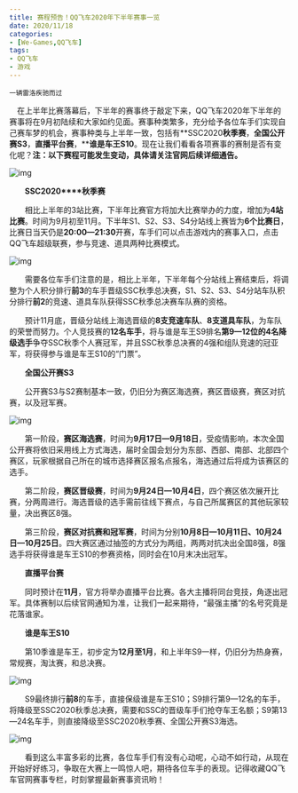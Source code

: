 ```yaml
---
title: 赛程预告！QQ飞车2020年下半年赛事一览
date: 2020/11/18
categories:
- [We-Games,QQ飞车]
tags:
- QQ飞车
- 游戏
---
```


`一辆雷洛疾驰而过`

　在上半年比赛落幕后，下半年的赛事终于敲定下来，QQ飞车2020年下半年的赛事将在9月初陆续和大家如约见面。赛事种类繁多，充分给予各位车手们实现自己赛车梦的机会，赛事种类与上半年一致，包括有**SSC2020****秋季赛****，****全国公开赛S3****，****直播平台赛****，****谁是车王S10**。现在让我们看看各项赛事的赛制是否有变化呢？**注：以下赛程可能发生变动，具体请关注官网后续详细通告。**

![img](https://shp.qpic.cn/inewsnopic/2642390039/8723a3196ef4ebbc9e454370ec94bc43/0)

　　**SSC2020****秋季赛**

　　相比上半年的3站比赛，下半年比赛官方将加大比赛举办的力度，增加为**4站比赛**。时间为9月初至11月。下半年S1、S2、S3、S4分站线上赛皆为**6个比赛日**，比赛日当天仍是**20:00—21:30**开赛，车手们可以点击游戏内的赛事入口，点击QQ飞车超级联赛，参与竞速、道具两种比赛模式。

![img](https://shp.qpic.cn/inewsnopic/2642390039/88dd554fe1b30574d9263db47e8129ea/0)

　　需要各位车手们注意的是，相比上半年，下半年每个分站线上赛结束后，将调整为个人积分排行**前3**的车手晋级SSC秋季总决赛，S1、S2、S3、S4分站车队积分排行**前2**的竞速、道具车队获得SSC秋季总决赛车队赛的资格。

　　预计11月底，晋级分站线上海选晋级的**8支竞速车队**、**8支道具车队**，为车队的荣誉而努力。个人竞技赛的**12名车手**，将与谁是车王S9排名**第9—12位的4名降级选手**争夺SSC秋季个人赛冠军，并且SSC秋季总决赛的4强和组队竞速的冠亚军，将获得参与谁是车王S10的“门票”。

　　**全国公开赛S3**

　　公开赛S3与S2赛制基本一致，仍旧分为赛区海选赛，赛区晋级赛，赛区对抗赛，以及冠军赛。

![img](https://shp.qpic.cn/inewsnopic/2642390039/a44b51abce40b3e919945c4233455915/0)

　　第一阶段，**赛区海选赛**，时间为**9月17日—9月18日**，受疫情影响，本次全国公开赛将依旧采用线上方式海选，届时全国会划分为东部、西部、南部、北部四个赛区，玩家根据自己所在的城市选择赛区报名点报名，海选通过后将成为该赛区的选手。

　　第二阶段，**赛区晋级赛**，时间为**9月24日—10月4日**，四个赛区依次展开比赛，分两周进行。海选晋级的选手需前往线下赛点，与自己所属赛区的其他玩家较量，决出赛区8强。

　　第三阶段，**赛区对抗赛和冠军赛**，时间为分别**10月8日—10月11日、10月24日—10月25日**。四大赛区通过抽签的方式分为两组，两两对抗决出全国8强，8强选手将获得谁是车王S10的参赛资格，同时会在10月末决出冠军。

　　**直播平台赛**

　　同时预计在**11月**，官方将举办直播平台比赛。各大主播将同台竞技，角逐出冠军。具体赛制以后续官网通知为准，让我们一起来期待，“最强主播”的名号究竟是花落谁家。

　　**谁是车王S10**

　　第10季谁是车王，初步定为**12月至1月**，和上半年S9一样，仍旧分为热身赛，常规赛，淘汰赛，和总决赛。

![img](https://shp.qpic.cn/inewsnopic/2642390039/d0762c4b1bb75516db0bc1f918ac9889/0)

　　S9最终排行**前8**的车手，直接保级谁是车王S10；S9排行第9—12名的车手，将降级至SSC2020秋季总决赛，需要和SSC的晋级车手们抢夺车王名额；S9第13—24名车手，则直接降级至SSC2020秋季赛、全国公开赛S3海选。

![img](https://shp.qpic.cn/inewsnopic/2642390039/0f8ff702d5659d2d941cc468e72bc420/0)

　　看到这么丰富多彩的比赛，各位车手们有没有心动呢，心动不如行动，从现在开始好好练习，争取在大赛上一鸣惊人吧，期待各位车手的表现。记得收藏QQ飞车官网赛事专栏，时刻掌握最新赛事资讯哟！

